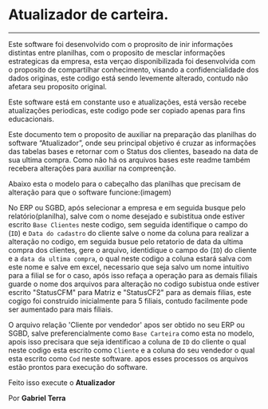 # Atualizador de carteira.
---

Este software foi desenvolvido com o proprosito de inir informações distintas entre planilhas, com o proposito de mesclar informações estrategicas da empresa, esta verçao disponibilizada foi desenvolvida com o proposito de compartilhar conhecimento, visando a confidencialidade dos dados originas, este codigo está sendo levemente alterado, contudo não afetara seu proposito original.

Este software está em constante uso e atualizações, está versão recebe atualizações periodicas, este codigo pode ser copiado apenas para fins educacionais.

Este documento tem o proposito de auxiliar na preparação das planilhas do software “Atualizador”, onde seu principal objetivo é cruzar as informações das tabelas bases e retornar com o Status dos clientes, baseado na data de sua ultima compra.
Como não há os arquivos bases este readme também recebera alterações para auxiliar na compreenção.

Abaixo esta o modelo para o cabeçalho das planilhas que precisam de alteração para que o software funcione:(imagem)

No ERP ou SGBD, após selecionar a empresa e em seguida busque pelo relatório(planilha), salve com o nome desejado e subistitua onde estiver escrito `Base Clientes` neste codigo, sem seguida identifique o campo do (`ID`) e `Data do cadastro` do cliente salve o nome da coluna para realizar a alteração no codigo, em seguida busue pelo retatorio de data da ultima compra dos clientes, gere o arquivo, identidique o campo do (`ID`) do cliente e a `data da ultima compra`, o qual neste codigo a coluna estará salva com este nome e salve em excel, necessario que seja salvo um nome intuitivo para a filial se for o caso, após isso refaça a operação para as demais filiais guarde o nome dos arquivos para alteração no codigo subistua onde estiver escrito "StatusCFM" para Matriz e "StatusCF2" para as demais filias, este cogigo foi construido inicialmente para 5 filiais, contudo facilmente pode ser aumentado para mais filiais.

O arquivo relação 'Cliente por vendedor' apos ser obtido no seu ERP ou SGBD, salve preferencialmente como `Base Carteira` como esta no modelo, apois isso precisara que seja identificao a coluna de `ID` do cliente o qual neste codigo esta escrito como `Cliente` e a coluna do seu vendedor o qual esta escrito como `Cod` neste software. apos esses processos os arquivos estão prontos para execução do software.
  

Feito isso execute o **Atualizador**


Por **Gabriel Terra**
